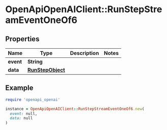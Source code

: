 # OpenApiOpenAIClient::RunStepStreamEventOneOf6

## Properties

| Name | Type | Description | Notes |
| ---- | ---- | ----------- | ----- |
| **event** | **String** |  |  |
| **data** | [**RunStepObject**](RunStepObject.md) |  |  |

## Example

```ruby
require 'openapi_openai'

instance = OpenApiOpenAIClient::RunStepStreamEventOneOf6.new(
  event: null,
  data: null
)
```

